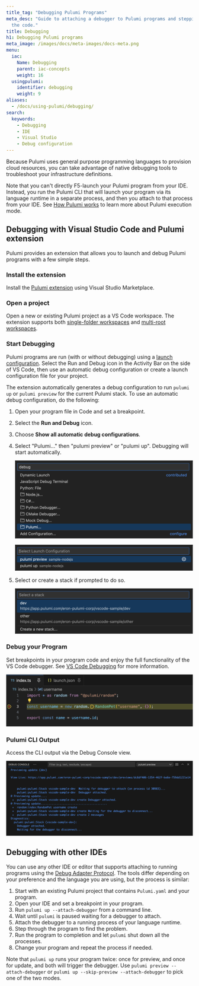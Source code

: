 ```yaml
---
title_tag: "Debugging Pulumi Programs"
meta_desc: "Guide to attaching a debugger to Pulumi programs and stepping through
  the code."
title: Debugging
h1: Debugging Pulumi programs
meta_image: /images/docs/meta-images/docs-meta.png
menu:
  iac:
    Name: Debugging
    parent: iac-concepts
    weight: 16
  usingpulumi:
    identifier: debugging
    weight: 9
aliases:
  - /docs/using-pulumi/debugging/
search:
  keywords:
    - Debugging
    - IDE
    - Visual Studio
    - Debug configuration
---
```


Because Pulumi uses general purpose programming languages to provision cloud resources, you can take advantage of native debugging tools to troubleshoot your infrastructure definitions.

Note that you can't directly F5-launch your Pulumi program from your IDE. Instead, you run the Pulumi CLI that will launch your program via its language runtime in a separate process, and then you attach to that process from your IDE. See [How Pulumi works](/docs/concepts/how-pulumi-works/) to learn more about Pulumi execution mode.

## Debugging with Visual Studio Code and Pulumi extension

Pulumi provides an extension that allows you to launch and debug Pulumi programs with a few simple steps.

### Install the extension

Install the [Pulumi extension](https://marketplace.visualstudio.com/items?itemName=pulumi.pulumi-vscode-tools) using Visual Studio Marketplace.

### Open a project

Open a new or existing Pulumi project as a VS Code workspace. The extension supports both [single-folder workspaces](https://code.visualstudio.com/docs/editor/workspaces#_singlefolder-workspaces)
and [multi-root workspaces](https://code.visualstudio.com/docs/editor/workspaces#_multiroot-workspaces).

### Start Debugging

Pulumi programs are run (with or without debugging) using a [launch configuration](https://code.visualstudio.com/docs/editor/debugging#_launch-configurations). Select the Run and Debug icon in the Activity Bar on the side of VS Code, then use an automatic debug configuration or create a launch configuration file for your project.

The extension automatically generates a debug configuration to run `pulumi up` or `pulumi preview` for the current Pulumi stack. To use an automatic debug configuration, do the following:

1. Open your program file in Code and set a breakpoint.
2. Select the __Run and Debug__ icon.
3. Choose __Show all automatic debug configurations__.
4. Select "Pulumi..." then "pulumi preview" or "pulumi up".  Debugging will start automatically.

    ![Automatic Debug Configuration](./automatic-1.png)

    ![Automatic Debug Configuration](./automatic-2.png)

5. Select or create a stack if prompted to do so.

    ![Stack Selection](./stack-selection-1.png)

### Debug your Program

Set breakpoints in your program code and enjoy the full functionality of the VS Code debugger.
See [VS Code Debugging](https://code.visualstudio.com/docs/editor/debugging) for more information.

![Debugging](./debugging.png)

### Pulumi CLI Output

Access the CLI output via the Debug Console view.

![Debug Console](./debug-console.png)

## Debugging with other IDEs

You can use any other IDE or editor that supports attaching to running programs using the [Debug Adapter Protocol](https://microsoft.github.io/debug-adapter-protocol/). The tools differ depending on your preference and the language you are using, but the process is similar:

1. Start with an existing Pulumi project that contains `Pulumi.yaml` and your program.
2. Open your IDE and set a breakpoint in your program.
3. Run `pulumi up --attach-debugger` from a command line.
4. Wait until `pulumi` is paused waiting for a debugger to attach.
5. Attach the debugger to a running process of your language runtime.
6. Step through the program to find the problem.
7. Run the program to completion and let `pulumi` shut down all the processes.
8. Change your program and repeat the process if needed.

Note that `pulumi up` runs your program twice: once for preview, and once for update, and both will trigger the debugger. Use `pulumi preview --attach-debugger` or `pulumi up --skip-preview --attach-debugger` to pick one of the two modes.
